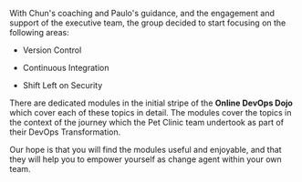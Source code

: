 
With Chun's coaching and Paulo's guidance, and the engagement and support of the executive team, the group decided to start focusing on the following areas:

* Version Control

* Continuous Integration

* Shift Left on Security

There are dedicated modules in the initial stripe of the **Online DevOps Dojo** which cover each of these topics in detail. The modules cover the topics in the context of the journey which the Pet Clinic team undertook as part of their DevOps Transformation.

Our hope is that you will find the modules useful and enjoyable, and that they will help you to empower yourself as change agent within your own team.
